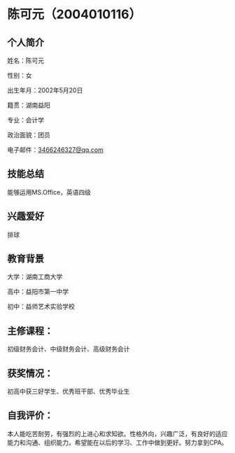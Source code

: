 # 陈可元（2004010116）

## 个人简介
姓名：陈可元

性别：女

出生年月：2002年5月20日

籍贯：湖南益阳

专业：会计学

政治面貌：团员

电子邮件：3466246327@qq.com

## 技能总结
能够运用MS.Office，英语四级

## 兴趣爱好
排球

## 教育背景
大学：湖南工商大学

高中：益阳市第一中学

初中：益师艺术实验学校

## 主修课程：
初级财务会计、中级财务会计、高级财务会计

## 获奖情况：
初高中获三好学生、优秀班干部、优秀毕业生

## 自我评价：
本人能吃苦耐劳，有强烈的上进心和求知欲。性格外向，兴趣广泛，有良好的适应能力和沟通、组织能力。希望能在以后的学习、工作中做到更好。努力拿到CPA。
